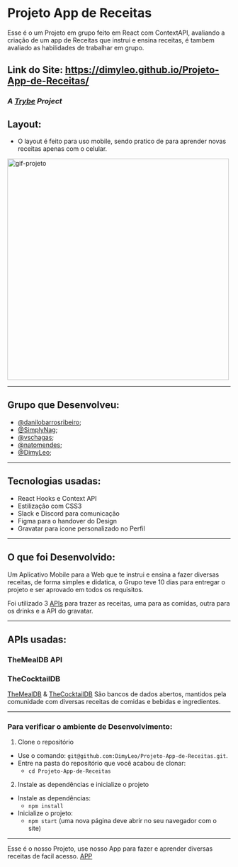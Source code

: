 # Projeto App de Receitas
Esse é o um Projeto em grupo feito em React com ContextAPI, avaliando a criação de um app de Receitas que instrui e ensina receitas, é tambem avaliado as habilidades de trabalhar em grupo.

## Link do Site: https://dimyleo.github.io/Projeto-App-de-Receitas/

### _A [Trybe](https://www.betrybe.com/) Project_

## Layout:
  
  - O layout é feito para uso mobile, sendo pratico de para aprender novas receitas apenas com o celular.

  <img width='500px' src='/src/images/GIT-RECEITAP.gif' alt='gif-projeto' />
  
---
## Grupo que Desenvolveu:

  - [@danilobarrosribeiro](https://github.com/danilobarrosribeiro);
  - [@SimplyNag](https://github.com/SimplyNag);
  - [@vschagas](https://github.com/vschagas);
  - [@natomendes](https://github.com/natomendes);
  - [@DimyLeo](https://github.com/DimyLeo);

---
## Tecnologias usadas:

  - React Hooks e Context API
  - Estilização com CSS3
  - Slack e Discord para comunicação
  - Figma para o handover do Design
  - Gravatar para icone personalizado no Perfil

---
## O que foi Desenvolvido:

Um Aplicativo Mobile para a Web que te instrui e ensina a fazer diversas receitas, de forma simples e didatica, 
o Grupo teve 10 dias para entregar o projeto e ser aprovado em todos os requisitos.

Foi utilizado 3 [APIs](#apis-usadas) para trazer as receitas, uma para as comidas, outra para os drinks e a API do gravatar.

---
## APIs usadas:
### TheMealDB API
### TheCocktailDB

[TheMealDB](https://www.themealdb.com/) & [TheCocktailDB](https://www.thecocktaildb.com/) São bancos de dados abertos, mantidos pela comunidade com diversas receitas de comidas e bebidas e ingredientes.

---
### Para verificar o ambiente de Desenvolvimento:

1. Clone o repositório

- Use o comando: `git@github.com:DimyLeo/Projeto-App-de-Receitas.git`.
- Entre na pasta do repositório que você acabou de clonar:
  - `cd Projeto-App-de-Receitas`

2. Instale as dependências e inicialize o projeto

- Instale as dependências:
  - `npm install`
- Inicialize o projeto:
  - `npm start` (uma nova página deve abrir no seu navegador com o site)
---

Esse é o nosso Projeto, use nosso App para fazer e aprender diversas receitas de facil acesso. <a href='https://dimyleo.github.io/Projeto-App-de-Receitas/'>APP</a>

